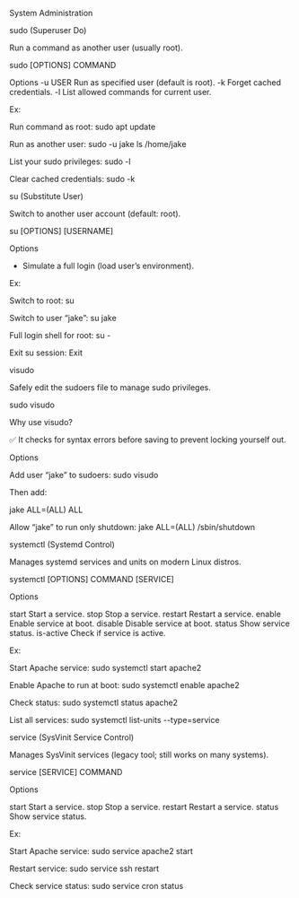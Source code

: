 System Administration

sudo (Superuser Do)

Run a command as another user (usually root).

sudo [OPTIONS] COMMAND

Options
-u USER	Run as specified user (default is root).
-k	Forget cached credentials.
-l	List allowed commands for current user.

Ex:

Run command as root:
sudo apt update

Run as another user:
sudo -u jake ls /home/jake

List your sudo privileges:
sudo -l

 Clear cached credentials:
sudo -k


su (Substitute User)

Switch to another user account (default: root).

su [OPTIONS] [USERNAME]

Options
-	Simulate a full login (load user’s environment).

Ex:

Switch to root:
su

Switch to user “jake”:
su jake

Full login shell for root:
su -

Exit su session:
Exit



visudo

Safely edit the sudoers file to manage sudo privileges.

sudo visudo

Why use visudo?

✅ It checks for syntax errors before saving to prevent locking yourself out.

Options

 Add user “jake” to sudoers:
sudo visudo

Then add:

jake ALL=(ALL) ALL

 Allow “jake” to run only shutdown:
jake ALL=(ALL) /sbin/shutdown



systemctl (Systemd Control)

Manages systemd services and units on modern Linux distros.

systemctl [OPTIONS] COMMAND [SERVICE]

Options

start	Start a service.
stop	Stop a service.
restart	Restart a service.
enable	Enable service at boot.
disable	Disable service at boot.
status	Show service status.
is-active	Check if service is active.

Ex:

 Start Apache service:
sudo systemctl start apache2

Enable Apache to run at boot:
sudo systemctl enable apache2

Check status:
sudo systemctl status apache2

List all services:
sudo systemctl list-units --type=service



service (SysVinit Service Control)

Manages SysVinit services (legacy tool; still works on many systems).

service [SERVICE] COMMAND

Options

start	Start a service.
stop	Stop a service.
restart	Restart a service.
status	Show service status.

Ex:

Start Apache service:
sudo service apache2 start

Restart service:
sudo service ssh restart

Check service status:
sudo service cron status


